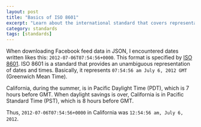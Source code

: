 ```yaml
---
layout: post
title: "Basics of ISO 8601"
excerpt: "Learn about the international standard that covers representations of time and date."
category: standards
tags: [standards]
---
```


When downloading Facebook feed data in JSON, I encountered dates written
likes this: `2012-07-06T07:54:56+0000`. This format is specified by [ISO 8601](https://en.wikipedia.org/wiki/ISO_8601). ISO 8601 is a standard that provides an unambiguous representation of dates and times.
Basically, it represents `07:54:56 am July 6, 2012 GMT` (Greenwich Mean Time).

California, during the summer, is in Pacific Daylight Time (PDT), which is
7 hours before GMT. When daylight savings is over, California is in
Pacific Standard Time (PST), which is 8 hours before GMT.

Thus, `2012-07-06T07:54:56+0000` in California was `12:54:56 am, July 6, 2012`.